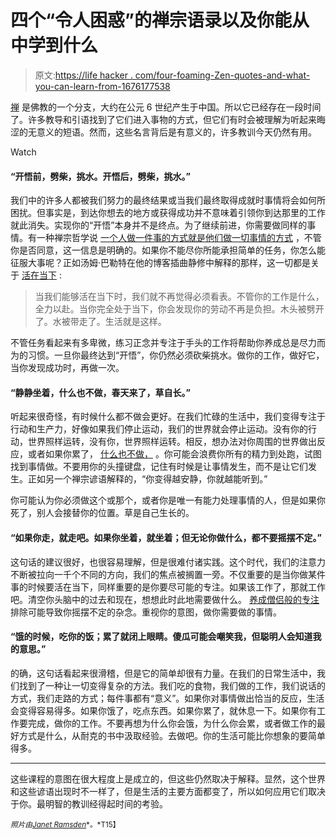 # 四个“令人困惑”的禅宗语录以及你能从中学到什么

> 原文:[https://life hacker . com/four-foaming-Zen-quotes-and-what-you-can-learn-from-1676177538](https://lifehacker.com/four-confusing-zen-quotes-and-what-you-can-learn-from-1676177538)

[禅](http://en.wikipedia.org/wiki/Zen) 是佛教的一个分支，大约在公元 6 世纪产生于中国。所以它已经存在一段时间了。许多教导和引语找到了它们进入事物的方式，但它们有时会被理解为听起来晦涩的无意义的短语。然而，这些名言背后是有意义的，许多教训今天仍然有用。

Watch

#### “开悟前，劈柴，挑水。开悟后，劈柴，挑水。”

我们中的许多人都被我们努力的最终结果或当我们最终取得成就时事情将会如何所困扰。但事实是，到达你想去的地方或获得成功并不意味着引领你到达那里的工作就此消失。实现你的“开悟”本身并不是终点。为了继续前进，你需要做同样的事情。有一种禅宗哲学说 [一个人做一件事的方式就是他们做一切事情的方式](http://lifehacker.com/the-way-a-person-does-one-thing-is-the-way-they-do-eve-1672939489) ，不管你是否同意，这一信息是明确的。如果你不能尽你所能承担简单的任务，你怎么能征服大事呢？正如汤姆·巴勒特在他的博客插曲静修中解释的那样，这一切都是关于 [活在当下](http://www.interluderetreat.com/meditate/chop.htm) :

> 当我们能够活在当下时，我们就不再觉得必须看表。不管你的工作是什么，全力以赴。当你完全处于当下，你会发现你的劳动不再是负担。木头被劈开了。水被带走了。生活就是这样。

不管任务看起来有多卑微，练习正念并专注于手头的工作将帮助你养成总是尽力而为的习惯。一旦你最终达到“开悟”，你仍然必须砍柴挑水。做你的工作，做好它，当你发现成功时，再做一次。

#### “静静坐着，什么也不做，春天来了，草自长。”

听起来很奇怪，有时候什么都不做会更好。在我们忙碌的生活中，我们变得专注于行动和生产力，好像如果我们停止运动，我们的世界就会停止运动。没有你的行动，世界照样运转，没有你，世界照样运转。相反，想办法对你周围的世界做出反应，或者如果你累了， [什么也不做，](https://lifehacker.com/when-doing-nothing-is-better-for-your-productivity-1571130482) 。你可能会浪费你所有的精力到处跑，试图找到事情做。不要用你的头撞键盘，记住有时候是让事情发生，而不是让它们发生。正如另一个禅宗谚语解释的，“你变得越安静，你就越能听到。”

你可能认为你必须做这个或那个，或者你是唯一有能力处理事情的人，但是如果你死了，别人会接替你的位置。草是自己生长的。

#### “如果你走，就走吧。如果你坐着，就坐着；但无论你做什么，都不要摇摆不定。”

这句话的建议很好，也很容易理解，但是很难付诸实践。这个时代，我们的注意力不断被拉向一千个不同的方向，我们的焦点被搁置一旁。不仅重要的是当你做某件事的时候要活在当下，同样重要的是你要尽可能的专注。如果该工作了，那就工作吧。清空你头脑中的过去和现在，想想此时此地需要做什么。 [养成僧侣般的专注](https://lifehacker.com/train-your-brain-for-monk-like-focus-5895509) 排除可能导致你摇摆不定的杂念。重视你的意图，做你需要做的事情。

#### “饿的时候，吃你的饭；累了就闭上眼睛。傻瓜可能会嘲笑我，但聪明人会知道我的意思。”

的确，这句话看起来很滑稽，但是它的简单却很有力量。在我们的日常生活中，我们找到了一种让一切变得复杂的方法。我们吃的食物，我们做的工作，我们说话的方式，我们走路的方式；每件事都有“意义”。如果你对事情做出恰当的反应，生活会变得容易得多。如果你饿了，吃点东西。如果你累了，就休息一下。如果你有工作要完成，做你的工作。不要再想为什么你会饿，为什么你会累，或者做工作的最好方式是什么，从耐克的书中汲取经验。去做吧。你的生活可能比你想象的要简单得多。

* * *

这些课程的意图在很大程度上是成立的，但这些仍然取决于解释。显然，这个世界和这些谚语出现时不一样了，但是生活的主要方面都变了，所以如何应用它们取决于你。最明智的教训经得起时间的考验。

<small>*照片由*</small>[<small>*Janet Ramsden*</small>](https://www.flickr.com/photos/ramsd/12705477864)<small>*。*T15】</small>